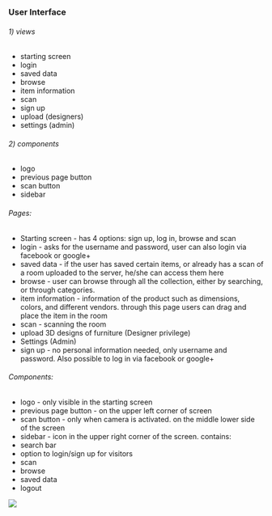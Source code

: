 ### User Interface

###### 1) views

* starting screen
* login
* saved data
* browse
* item information
* scan
* sign up
* upload (designers)
* settings (admin)

###### 2) components
* logo
* previous page button
* scan button
* sidebar

###### Pages:

* Starting screen - has 4 options: sign up, log in, browse and scan
* login - asks for the username and password, user can also login via facebook or google+
* saved data - if the user has saved certain items, or already has a scan of a room uploaded to the server, he/she can access them here
* browse - user can browse through all the collection, either by searching, or through categories.
* item information - information of the product such as dimensions, colors, and different vendors. through this page users can drag and place the item in the room
* scan - scanning the room
* upload 3D designs of furniture (Designer privilege)
* Settings (Admin)
* sign up - no personal information needed, only username and password. Also possible to log in via facebook or google+ 

###### Components:

* logo - only visible in the starting screen 
* previous page button - on the upper left corner of screen
* scan button - only when camera is activated. on the middle lower side of the screen
* sidebar - icon in the upper right corner of the screen. contains:
* search bar 
* option to login/sign up for visitors
* scan
* browse
* saved data
* logout


<img src="http://users.metropolia.fi/~banafshr/mockup.png">

